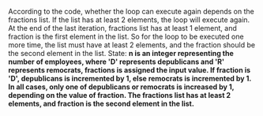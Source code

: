 According to the code, whether the loop can execute again depends on the fractions list. If the list has at least 2 elements, the loop will execute again. At the end of the last iteration, fractions list has at least 1 element, and fraction is the first element in the list. So for the loop to be executed one more time, the list must have at least 2 elements, and the fraction should be the second element in the list.
State: **n is an integer representing the number of employees, where 'D' represents depublicans and 'R' represents remocrats, fractions is assigned the input value. If fraction is 'D', depublicans is incremented by 1, else remocrats is incremented by 1. In all cases, only one of depublicans or remocrats is increased by 1, depending on the value of fraction. The fractions list has at least 2 elements, and fraction is the second element in the list.**